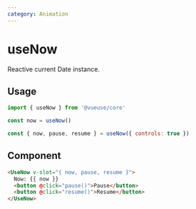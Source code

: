 ```yaml
---
category: Animation
---
```


# useNow

Reactive current Date instance.

## Usage

```js
import { useNow } from '@vueuse/core'

const now = useNow()
```

```js
const { now, pause, resume } = useNow({ controls: true })
```

## Component

```html
<UseNow v-slot="{ now, pause, resume }">
  Now: {{ now }}
  <button @click="pause()">Pause</button>
  <button @click="resume()">Resume</button>
</UseNow>
```

<LearnMoreComponents />
